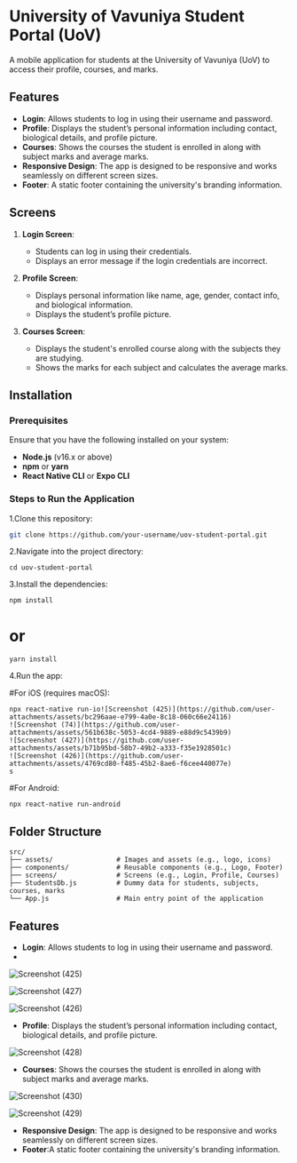 # University of Vavuniya Student Portal (UoV)

A mobile application for students at the University of Vavuniya (UoV) to access their profile, courses, and marks.

## Features

- **Login**: Allows students to log in using their username and password.
- **Profile**: Displays the student’s personal information including contact, biological details, and profile picture.
- **Courses**: Shows the courses the student is enrolled in along with subject marks and average marks.
- **Responsive Design**: The app is designed to be responsive and works seamlessly on different screen sizes.
- **Footer**: A static footer containing the university's branding information.

## Screens

1. **Login Screen**: 
   - Students can log in using their credentials.
   - Displays an error message if the login credentials are incorrect.

2. **Profile Screen**:
   - Displays personal information like name, age, gender, contact info, and biological information.
   - Displays the student’s profile picture.

3. **Courses Screen**:
   - Displays the student's enrolled course along with the subjects they are studying.
   - Shows the marks for each subject and calculates the average marks.

## Installation

### Prerequisites

Ensure that you have the following installed on your system:

- **Node.js** (v16.x or above)
- **npm** or **yarn**
- **React Native CLI** or **Expo CLI**

### Steps to Run the Application

1.Clone this repository:
   ```bash
   git clone https://github.com/your-username/uov-student-portal.git
   ```
2.Navigate into the project directory:
   ```
   cd uov-student-portal
   ```
3.Install the dependencies:
  ```
  npm install
  ```
# or
 ```
 yarn install
 ```
4.Run the app:

#For iOS (requires macOS):
 ```
 npx react-native run-io![Screenshot (425)](https://github.com/user-attachments/assets/bc296aae-e799-4a0e-8c18-060c66e24116)
![Screenshot (74)](https://github.com/user-attachments/assets/561b638c-5053-4cd4-9889-e88d9c5439b9)
![Screenshot (427)](https://github.com/user-attachments/assets/b71b95bd-58b7-49b2-a333-f35e1928501c)
![Screenshot (426)](https://github.com/user-attachments/assets/4769cd80-f485-45b2-8ae6-f6cee440077e)
s
 ```
#For Android:
 ```
 npx react-native run-android
 ```

## Folder Structure

```plaintext
src/
├── assets/                # Images and assets (e.g., logo, icons)
├── components/            # Reusable components (e.g., Logo, Footer)
├── screens/               # Screens (e.g., Login, Profile, Courses)
├── StudentsDb.js          # Dummy data for students, subjects, courses, marks
└── App.js                 # Main entry point of the application
```

## Features

- **Login**: Allows students to log in using their username and password.
- 
![Screenshot (425)](https://github.com/user-attachments/assets/0e3f7ebd-088f-426b-9807-b1907f70d0f3)

![Screenshot (427)](https://github.com/user-attachments/assets/89d1d489-7577-4feb-9d02-85dd71bbb9ec)

![Screenshot (426)](https://github.com/user-attachments/assets/296d9db6-d837-4574-9ddd-49f57673e6b1)

- **Profile**: Displays the student’s personal information including contact, biological details, and profile picture.
  
![Screenshot (428)](https://github.com/user-attachments/assets/5d0b39f7-c407-4942-b7c4-ab7b289d2adc)
  
- **Courses**: Shows the courses the student is enrolled in along with subject marks and average marks.

![Screenshot (430)](https://github.com/user-attachments/assets/a5495576-5655-46a8-b5d1-eb4e4f328ec2)

![Screenshot (429)](https://github.com/user-attachments/assets/1aac41af-57b9-4bea-be37-6284cae87f7f)

- **Responsive Design**: The app is designed to be responsive and works seamlessly on different screen sizes.
- **Footer**:A static footer containing the university's branding information.




